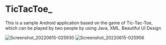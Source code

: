 # TicTacToe_
This is a sample Android application based on the game of Tic-Tac-Toe, which can be played by two people by using Java, XML.
Beautiful UI Design

![Screenshot_20220615-025930](https://user-images.githubusercontent.com/107514813/173700626-b6efecb1-4992-44a5-8ac2-1cebe0ec6893.png)
![Screenshot_20220615-025956](https://user-images.githubusercontent.com/107514813/173700629-ce419bba-f999-4aae-b382-1901e8e5f49f.png)
